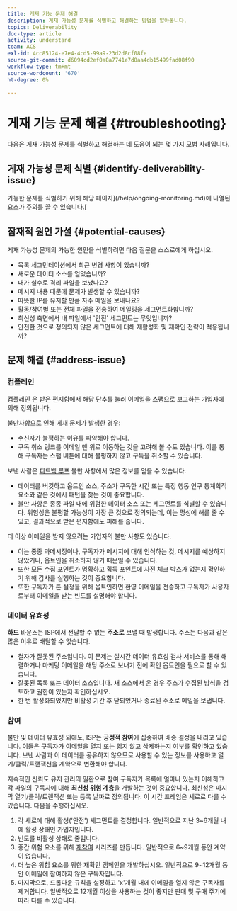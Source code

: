 ```yaml
---
title: 게재 기능 문제 해결
description: 게재 가능성 문제를 식별하고 해결하는 방법을 알아봅니다.
topics: Deliverability
doc-type: article
activity: understand
team: ACS
exl-id: 4cc85124-e7e4-4cd5-99a9-23d2d8cf08fe
source-git-commit: d6094cd2ef0a8a7741e7d8aa4db15499fad08f90
workflow-type: tm+mt
source-wordcount: '670'
ht-degree: 0%

---
```


# 게재 기능 문제 해결 {#troubleshooting}

다음은 게재 가능성 문제를 식별하고 해결하는 데 도움이 되는 몇 가지 모범 사례입니다.

## 게재 가능성 문제 식별 {#identify-deliverability-issue}

가능한 문제를 식별하기 위해 해당 페이지](/help/ongoing-monitoring.md)에 나열된 요소가 주의를 끌 수 있습니다.[

<!--
Mailing or campaign metrics: unsubscribe, abuse complaint and/or bounce rates are higher than usual.
Subscriber activity: opens, clicks and/or transactions are lower than usual.
Seed accounts show filtered or non-delivered mailings.
-->

## 잠재적 원인 가설 {#potential-causes}

게재 가능성 문제의 가능한 원인을 식별하려면 다음 질문을 스스로에게 하십시오.

* 목록 세그먼테이션에서 최근 변경 사항이 있습니까?
* 새로운 데이터 소스를 얻었습니까?
* 내가 실수로 격리 파일을 보냈나요?
* 메시지 내용 때문에 문제가 발생할 수 있습니까?
* 따뜻한 IP를 유지할 만큼 자주 메일을 보내나요?
* 활동/참여별 또는 전체 파일을 전송하여 메일링을 세그먼트화합니까?
* 최신성 측면에서 내 파일에서 &#39;안전&#39; 세그먼트는 무엇입니까?
* 안전한 것으로 정의되지 않은 세그먼트에 대해 재활성화 및 재확인 전략이 적용됩니까?

## 문제 해결 {#address-issue}

### 컴플레인

[](/help/metrics/complaints.md) 컴플레인 은 받은 편지함에서 해당 단추를 눌러 이메일을 스팸으로 보고하는 가입자에 의해 정의됩니다.

불만사항으로 인해 게재 문제가 발생한 경우:
* 수신자가 불평하는 이유를 파악해야 합니다.
* 구독 취소 링크를 이메일 맨 위로 이동하는 것을 고려해 볼 수도 있습니다. 이를 통해 구독자는 스팸 버튼에 대해 불평하지 않고 구독을 취소할 수 있습니다.

보낸 사람은 [피드백 루프](/help/transition-process/infrastructure.md#feedback-loops) 불만 사항에서 많은 정보를 얻을 수 있습니다.
* 데이터를 버킷하고 옵트인 소스, 주소가 구독한 시간 또는 특정 행동 인구 통계학적 요소와 같은 것에서 패턴을 찾는 것이 중요합니다.
* 불만 사항은 종종 파일 내에 위험한 데이터 소스 또는 세그먼트를 식별할 수 있습니다. 위험성은 불평할 가능성이 가장 큰 것으로 정의되는데, 이는 명성에 해를 줄 수 있고, 결과적으로 받은 편지함에도 피해를 줍니다.

더 이상 이메일을 받지 않으려는 가입자의 불만 사항도 있습니다.
* 이는 종종 과메시징이나, 구독자가 메시지에 대해 인식하는 것, 메시지를 예상하지 않았거나, 옵트인을 취소하지 않기 때문일 수 있습니다.
* 또한 모든 수집 포인트가 명확하고 획득 포인트에 사전 체크 박스가 없는지 확인하기 위해 감사를 실행하는 것이 중요합니다.
* 또한 구독자가 톤 설정을 위해 옵트인하면 환영 이메일을 전송하고 구독자가 사용자로부터 이메일을 받는 빈도를 설명해야 합니다.

### 데이터 유효성

**하드** 바운스는 ISP에서 전달할 수 없는  **주소로** 보낼 때 발생합니다. 주소는 다음과 같은 많은 이유로 배달할 수 없습니다.
* 철자가 잘못된 주소입니다. 이 문제는 실시간 데이터 유효성 검사 서비스를 통해 해결하거나 마케팅 이메일을 해당 주소로 보내기 전에 확인 옵트인을 필요로 할 수 있습니다.
* 잘못된 목록 또는 데이터 소스입니다. 새 소스에서 온 경우 주소가 수집된 방식을 검토하고 권한이 있는지 확인하십시오.
* 한 번 활성화되었지만 비활성 기간 후 닫되었거나 종료된 주소로 메일을 보냅니다.

### 참여

불만 및 데이터 유효성 외에도, ISP는 **긍정적 참여**&#x200B;에 집중하여 배송 결정을 내리고 있습니다. 이들은 구독자가 이메일을 열지 또는 읽지 않고 삭제하는지 여부를 확인하고 있습니다. 보낸 사람과 이 데이터를 공유하지 않으므로 사용할 수 있는 정보를 사용하고 열기/클릭/트랜잭션을 계약으로 변환해야 합니다.

지속적인 신뢰도 유지 관리의 일환으로 참여 구독자가 목록에 얼마나 있는지 이해하고 각 파일의 구독자에 대해 **최신성 위험 계층**&#x200B;을 개발하는 것이 중요합니다. 최신성은 마지막 열기/클릭/트랜잭션 또는 등록 날짜로 정의됩니다. 이 시간 프레임은 세로로 다를 수 있습니다. 다음을 수행하십시오.

1. 각 세로에 대해 활성(&#39;안전&#39;) 세그먼트를 결정합니다. 일반적으로 지난 3~6개월 내에 활성 상태인 가입자입니다.
1. 빈도를 비활성 상태로 줄입니다.
1. 중간 위험 요소를 위해 [재참여](/help/additional-resources/re-engagement.md) 시리즈를 만듭니다. 일반적으로 6~9개월 동안 계약이 없습니다.
1. 더 높은 위험 요소를 위한 재확인 캠페인을 개발하십시오. 일반적으로 9~12개월 동안 이메일에 참여하지 않은 구독자입니다.
1. 마지막으로, 드롭다운 규칙을 설정하고 &#39;x&#39;개월 내에 이메일을 열지 않은 구독자를 제거합니다. 일반적으로 12개월 이상을 사용하는 것이 좋지만 판매 및 구매 주기에 따라 다를 수 있습니다.

